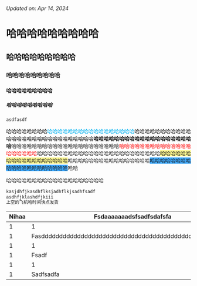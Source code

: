 ###### Updated on: Apr 14, 2024
# 哈哈哈哈哈哈哈哈哈
## 哈哈哈哈哈哈哈哈哈
### 哈哈哈哈哈哈哈哈哈
#### 哈哈哈哈哈哈哈哈哈
##### 哈哈哈哈哈哈哈哈哈

`asdfasdf`

哈哈哈哈哈哈哈哈<font color="#00b0f0">哈哈哈哈哈哈哈哈哈哈哈哈哈哈哈哈哈</font>哈哈哈哈哈哈哈哈哈哈哈哈哈哈哈哈哈哈哈哈哈哈哈哈哈哈哈哈**哈哈哈哈哈哈哈哈哈哈哈哈哈哈哈哈哈哈哈哈**哈哈哈哈哈哈哈哈哈哈哈哈哈哈哈哈哈哈哈哈哈<font color="#ff0000">哈哈哈哈哈哈哈哈哈哈哈哈哈哈哈哈哈哈哈哈</font>哈哈哈哈哈哈哈哈哈哈哈哈哈哈哈哈哈哈哈哈哈哈哈哈<span style="background:#fff88f">哈哈哈哈哈哈哈哈哈哈哈哈哈哈哈哈哈哈</span>哈哈哈哈哈哈哈哈哈哈哈哈哈哈哈哈<span style="background:#40a9ff">哈哈哈哈哈哈哈哈哈哈哈哈哈哈哈哈哈哈哈哈</span>哈哈

哈哈哈哈哈哈哈哈哈哈哈哈哈哈哈哈哈哈哈

```python
kasjdhfjkasdhflksjadhflkjsadhfsadf
asdhfjklashdfjkiii
上空的飞机哈时间快点发货
```


| Nihaa | Fsdaaaaaaadsfsadfsdafsfa                                   | Ff                                            | Safsa | 1   | 1   | 1   |
| ----- | ---------------------------------------------------------- | --------------------------------------------- | ----- | --- | --- | --- |
| 1     | 1                                                          | Asdfasdfasdfasdf                              | 1     | 1   | 1   | 1   |
| 1     | Fasdddddddddddddddddddddddddddddddddddddddddddddddsafdfsda | Ssssssssssssssssssssssssssssssssssssssssssss1 | 1     | 1   | 1   | 1   |
| 1     | 1                                                          | 1                                             | 1     | 1   | 1   | 1   |
| 1     | Fsadf                                                      | 1                                             | 1     | 1   | 1   | 1   |
| 1     | 1                                                          | 1                                             | 1     | 1   | 1   | 1   |
| 1     | Sadfsadfa                                                  | 1                                             | 1     | 1   | 1   | 1   |

